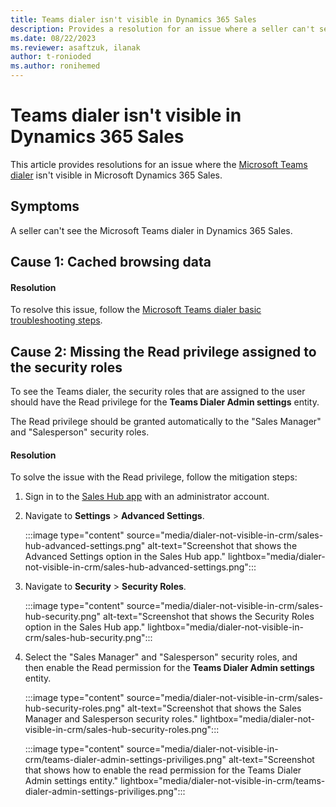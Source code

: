 ```yaml
---
title: Teams dialer isn't visible in Dynamics 365 Sales
description: Provides a resolution for an issue where a seller can't see the Microsoft Teams dialer in Dynamics 365 Sales due to cached browsing data or the Read privilege.
ms.date: 08/22/2023
ms.reviewer: asaftzuk, ilanak
author: t-ronioded
ms.author: ronihemed
---
```

# Teams dialer isn't visible in Dynamics 365 Sales

This article provides resolutions for an issue where the [Microsoft Teams dialer](/dynamics365/sales/configure-microsoft-teams-dialer) isn't visible in Microsoft Dynamics 365 Sales.

## Symptoms

A seller can't see the Microsoft Teams dialer in Dynamics 365 Sales.

## Cause 1: Cached browsing data

#### Resolution

To resolve this issue, follow the [Microsoft Teams dialer basic troubleshooting steps](dialer-basic-troubleshooting.md).

## Cause 2: Missing the Read privilege assigned to the security roles

To see the Teams dialer, the security roles that are assigned to the user should have the Read privilege for the **Teams Dialer Admin settings** entity.

The Read privilege should be granted automatically to the "Sales Manager" and "Salesperson" security roles.

#### Resolution

To solve the issue with the Read privilege, follow the mitigation steps:

1. Sign in to the [Sales Hub app](/dynamics365/sales/intro-saleshub) with an administrator account.

2. Navigate to **Settings** > **Advanced Settings**.

   :::image type="content" source="media/dialer-not-visible-in-crm/sales-hub-advanced-settings.png" alt-text="Screenshot that shows the Advanced Settings option in the Sales Hub app." lightbox="media/dialer-not-visible-in-crm/sales-hub-advanced-settings.png":::

3. Navigate to **Security** > **Security Roles**.

   :::image type="content" source="media/dialer-not-visible-in-crm/sales-hub-security.png" alt-text="Screenshot that shows the Security Roles option in the Sales Hub app." lightbox="media/dialer-not-visible-in-crm/sales-hub-security.png":::

4. Select the "Sales Manager" and "Salesperson" security roles, and then enable the Read permission for the **Teams Dialer Admin settings** entity.

   :::image type="content" source="media/dialer-not-visible-in-crm/sales-hub-security-roles.png" alt-text="Screenshot that shows the Sales Manager and Salesperson security roles." lightbox="media/dialer-not-visible-in-crm/sales-hub-security-roles.png":::

   :::image type="content" source="media/dialer-not-visible-in-crm/teams-dialer-admin-settings-priviliges.png" alt-text="Screenshot that shows how to enable the read permission for the Teams Dialer Admin settings entity." lightbox="media/dialer-not-visible-in-crm/teams-dialer-admin-settings-priviliges.png":::
